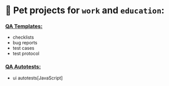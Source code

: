 # 🐶 **Pet projects** for `work` and `education`:

### [QA Templates:](https://github.com/mrandrewruss/petprojects/tree/main/QA)
* checklists
* bug reports
* test cases
* test protocol

### [QA Autotests:](https://github.com/mrandrewruss/petprojects/tree/main/portfolio)
* ui autotests[JavaScript]
